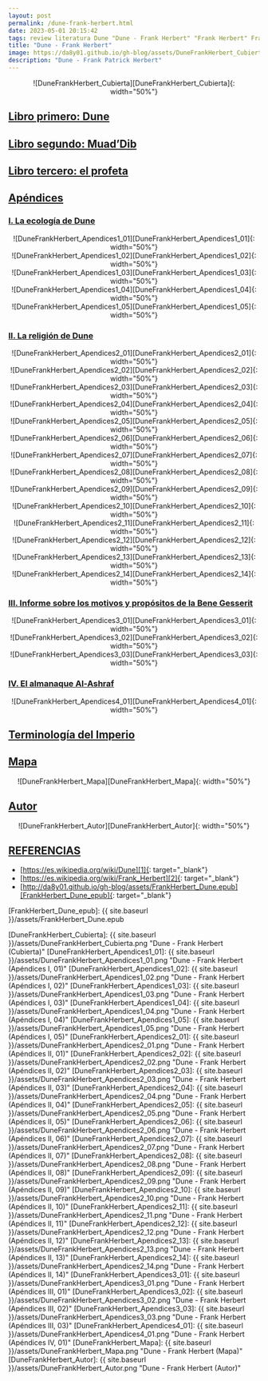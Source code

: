```yaml
---
layout: post
permalink: /dune-frank-herbert.html
date: 2023-05-01 20:15:42
tags: review literatura Dune "Dune - Frank Herbert" "Frank Herbert" FrankHerbert
title: "Dune - Frank Herbert"
image: https://da8y01.github.io/gh-blog/assets/DuneFrankHerbert_Cubierta.jpg
description: "Dune - Frank Patrick Herbert"
---
```



<div style="text-align:center" markdown="1">
![DuneFrankHerbert_Cubierta][DuneFrankHerbert_Cubierta]{: width="50%"}
</div>

## <span id="LibroPrimeroDune">[Libro primero: Dune](#LibroPrimeroDune)</span>

## <span id="LibroSegundoMuadDib">[Libro segundo: Muad’Dib](#LibroSegundoMuadDib)</span>

## <span id="LibroTerceroProfeta">[Libro tercero: el profeta](#LibroTerceroProfeta)</span>

## <span id="Apendices">[Apéndices](#Apendices)</span>

### <span id="Apendices1">[I. La ecología de Dune](#Apendices1)</span>

<div style="text-align:center" markdown="1">
![DuneFrankHerbert_Apendices1_01][DuneFrankHerbert_Apendices1_01]{: width="50%"}
</div>

<div style="text-align:center" markdown="1">
![DuneFrankHerbert_Apendices1_02][DuneFrankHerbert_Apendices1_02]{: width="50%"}
</div>

<div style="text-align:center" markdown="1">
![DuneFrankHerbert_Apendices1_03][DuneFrankHerbert_Apendices1_03]{: width="50%"}
</div>

<div style="text-align:center" markdown="1">
![DuneFrankHerbert_Apendices1_04][DuneFrankHerbert_Apendices1_04]{: width="50%"}
</div>

<div style="text-align:center" markdown="1">
![DuneFrankHerbert_Apendices1_05][DuneFrankHerbert_Apendices1_05]{: width="50%"}
</div>

### <span id="Apendices2">[II. La religión de Dune](#Apendices2)</span>

<div style="text-align:center" markdown="1">
![DuneFrankHerbert_Apendices2_01][DuneFrankHerbert_Apendices2_01]{: width="50%"}
</div>

<div style="text-align:center" markdown="1">
![DuneFrankHerbert_Apendices2_02][DuneFrankHerbert_Apendices2_02]{: width="50%"}
</div>

<div style="text-align:center" markdown="1">
![DuneFrankHerbert_Apendices2_03][DuneFrankHerbert_Apendices2_03]{: width="50%"}
</div>

<div style="text-align:center" markdown="1">
![DuneFrankHerbert_Apendices2_04][DuneFrankHerbert_Apendices2_04]{: width="50%"}
</div>

<div style="text-align:center" markdown="1">
![DuneFrankHerbert_Apendices2_05][DuneFrankHerbert_Apendices2_05]{: width="50%"}
</div>

<div style="text-align:center" markdown="1">
![DuneFrankHerbert_Apendices2_06][DuneFrankHerbert_Apendices2_06]{: width="50%"}
</div>

<div style="text-align:center" markdown="1">
![DuneFrankHerbert_Apendices2_07][DuneFrankHerbert_Apendices2_07]{: width="50%"}
</div>

<div style="text-align:center" markdown="1">
![DuneFrankHerbert_Apendices2_08][DuneFrankHerbert_Apendices2_08]{: width="50%"}
</div>

<div style="text-align:center" markdown="1">
![DuneFrankHerbert_Apendices2_09][DuneFrankHerbert_Apendices2_09]{: width="50%"}
</div>

<div style="text-align:center" markdown="1">
![DuneFrankHerbert_Apendices2_10][DuneFrankHerbert_Apendices2_10]{: width="50%"}
</div>

<div style="text-align:center" markdown="1">
![DuneFrankHerbert_Apendices2_11][DuneFrankHerbert_Apendices2_11]{: width="50%"}
</div>

<div style="text-align:center" markdown="1">
![DuneFrankHerbert_Apendices2_12][DuneFrankHerbert_Apendices2_12]{: width="50%"}
</div>

<div style="text-align:center" markdown="1">
![DuneFrankHerbert_Apendices2_13][DuneFrankHerbert_Apendices2_13]{: width="50%"}
</div>

<div style="text-align:center" markdown="1">
![DuneFrankHerbert_Apendices2_14][DuneFrankHerbert_Apendices2_14]{: width="50%"}
</div>

### <span id="Apendices3">[III. Informe sobre los motivos y propósitos de la Bene Gesserit](#Apendices3)</span>

<div style="text-align:center" markdown="1">
![DuneFrankHerbert_Apendices3_01][DuneFrankHerbert_Apendices3_01]{: width="50%"}
</div>

<div style="text-align:center" markdown="1">
![DuneFrankHerbert_Apendices3_02][DuneFrankHerbert_Apendices3_02]{: width="50%"}
</div>

<div style="text-align:center" markdown="1">
![DuneFrankHerbert_Apendices3_03][DuneFrankHerbert_Apendices3_03]{: width="50%"}
</div>

### <span id="Apendices4">[IV. El almanaque Al-Ashraf](#Apendices4)</span>

<div style="text-align:center" markdown="1">
![DuneFrankHerbert_Apendices4_01][DuneFrankHerbert_Apendices4_01]{: width="50%"}
</div>

## <span id="TerminologiaImperio">[Terminología del Imperio](#TerminologiaImperio)</span>

## <span id="Mapa">[Mapa](#Mapa)</span>

<div style="text-align:center" markdown="1">
![DuneFrankHerbert_Mapa][DuneFrankHerbert_Mapa]{: width="50%"}
</div>

## <span id="Autor">[Autor](#Autor)</span>

<div style="text-align:center" markdown="1">
![DuneFrankHerbert_Autor][DuneFrankHerbert_Autor]{: width="50%"}
</div>



## <span id="referencias">[REFERENCIAS](#referencias)</span>
* [https://es.wikipedia.org/wiki/Dune][1]{: target="_blank"}
* [https://es.wikipedia.org/wiki/Frank_Herbert][2]{: target="_blank"}
* [http://da8y01.github.io/gh-blog/assets/FrankHerbert_Dune.epub][FrankHerbert_Dune_epub]{: target="_blank"}



[1]: https://es.wikipedia.org/wiki/Dune
[2]: https://es.wikipedia.org/wiki/Frank_Herbert
[FrankHerbert_Dune_epub]: {{ site.baseurl }}/assets/FrankHerbert_Dune.epub

[DuneFrankHerbert_Cubierta]: {{ site.baseurl }}/assets/DuneFrankHerbert_Cubierta.png "Dune - Frank Herbert (Cubierta)"
[DuneFrankHerbert_Apendices1_01]: {{ site.baseurl }}/assets/DuneFrankHerbert_Apendices1_01.png "Dune - Frank Herbert (Apéndices I, 01)"
[DuneFrankHerbert_Apendices1_02]: {{ site.baseurl }}/assets/DuneFrankHerbert_Apendices1_02.png "Dune - Frank Herbert (Apéndices I, 02)"
[DuneFrankHerbert_Apendices1_03]: {{ site.baseurl }}/assets/DuneFrankHerbert_Apendices1_03.png "Dune - Frank Herbert (Apéndices I, 03)"
[DuneFrankHerbert_Apendices1_04]: {{ site.baseurl }}/assets/DuneFrankHerbert_Apendices1_04.png "Dune - Frank Herbert (Apéndices I, 04)"
[DuneFrankHerbert_Apendices1_05]: {{ site.baseurl }}/assets/DuneFrankHerbert_Apendices1_05.png "Dune - Frank Herbert (Apéndices I, 05)"
[DuneFrankHerbert_Apendices2_01]: {{ site.baseurl }}/assets/DuneFrankHerbert_Apendices2_01.png "Dune - Frank Herbert (Apéndices II, 01)"
[DuneFrankHerbert_Apendices2_02]: {{ site.baseurl }}/assets/DuneFrankHerbert_Apendices2_02.png "Dune - Frank Herbert (Apéndices II, 02)"
[DuneFrankHerbert_Apendices2_03]: {{ site.baseurl }}/assets/DuneFrankHerbert_Apendices2_03.png "Dune - Frank Herbert (Apéndices II, 03)"
[DuneFrankHerbert_Apendices2_04]: {{ site.baseurl }}/assets/DuneFrankHerbert_Apendices2_04.png "Dune - Frank Herbert (Apéndices II, 04)"
[DuneFrankHerbert_Apendices2_05]: {{ site.baseurl }}/assets/DuneFrankHerbert_Apendices2_05.png "Dune - Frank Herbert (Apéndices II, 05)"
[DuneFrankHerbert_Apendices2_06]: {{ site.baseurl }}/assets/DuneFrankHerbert_Apendices2_06.png "Dune - Frank Herbert (Apéndices II, 06)"
[DuneFrankHerbert_Apendices2_07]: {{ site.baseurl }}/assets/DuneFrankHerbert_Apendices2_07.png "Dune - Frank Herbert (Apéndices II, 07)"
[DuneFrankHerbert_Apendices2_08]: {{ site.baseurl }}/assets/DuneFrankHerbert_Apendices2_08.png "Dune - Frank Herbert (Apéndices II, 08)"
[DuneFrankHerbert_Apendices2_09]: {{ site.baseurl }}/assets/DuneFrankHerbert_Apendices2_09.png "Dune - Frank Herbert (Apéndices II, 09)"
[DuneFrankHerbert_Apendices2_10]: {{ site.baseurl }}/assets/DuneFrankHerbert_Apendices2_10.png "Dune - Frank Herbert (Apéndices II, 10)"
[DuneFrankHerbert_Apendices2_11]: {{ site.baseurl }}/assets/DuneFrankHerbert_Apendices2_11.png "Dune - Frank Herbert (Apéndices II, 11)"
[DuneFrankHerbert_Apendices2_12]: {{ site.baseurl }}/assets/DuneFrankHerbert_Apendices2_12.png "Dune - Frank Herbert (Apéndices II, 12)"
[DuneFrankHerbert_Apendices2_13]: {{ site.baseurl }}/assets/DuneFrankHerbert_Apendices2_13.png "Dune - Frank Herbert (Apéndices II, 13)"
[DuneFrankHerbert_Apendices2_14]: {{ site.baseurl }}/assets/DuneFrankHerbert_Apendices2_14.png "Dune - Frank Herbert (Apéndices II, 14)"
[DuneFrankHerbert_Apendices3_01]: {{ site.baseurl }}/assets/DuneFrankHerbert_Apendices3_01.png "Dune - Frank Herbert (Apéndices III, 01)"
[DuneFrankHerbert_Apendices3_02]: {{ site.baseurl }}/assets/DuneFrankHerbert_Apendices3_02.png "Dune - Frank Herbert (Apéndices III, 02)"
[DuneFrankHerbert_Apendices3_03]: {{ site.baseurl }}/assets/DuneFrankHerbert_Apendices3_03.png "Dune - Frank Herbert (Apéndices III, 03)"
[DuneFrankHerbert_Apendices4_01]: {{ site.baseurl }}/assets/DuneFrankHerbert_Apendices4_01.png "Dune - Frank Herbert (Apéndices IV, 01)"
[DuneFrankHerbert_Mapa]: {{ site.baseurl }}/assets/DuneFrankHerbert_Mapa.png "Dune - Frank Herbert (Mapa)"
[DuneFrankHerbert_Autor]: {{ site.baseurl }}/assets/DuneFrankHerbert_Autor.png "Dune - Frank Herbert (Autor)"
